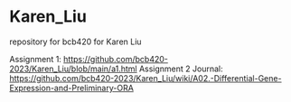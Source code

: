 # Karen_Liu
repository for bcb420 for Karen Liu

Assignment 1: https://github.com/bcb420-2023/Karen_Liu/blob/main/a1.html
Assignment 2 Journal: https://github.com/bcb420-2023/Karen_Liu/wiki/A02.-Differential-Gene-Expression-and-Preliminary-ORA
